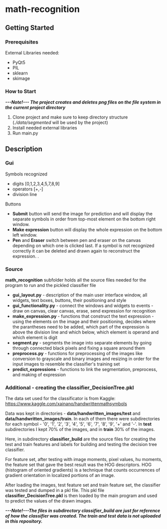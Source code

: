 # math-recognition

## Getting Started
### Prerequisites
 External Libraries needed:
  - PyQt5
  - PIL
  - sklearn
  - skimage
  
### How to Start
***---Note!--- The project creates and deletes png files on the file system in the current project directory***
1. Clone project and make sure to keep directory structure (*./data/segmented* will be used by the project)
2. Install needed external libraries
3. Run main.py

## Description
### Gui
Symbols recognized
 - digits [0,1,2,3,4,5,7,8,9]
 - operators [+,-]
 - division line 
 
Buttons
- **Submit** button will send the image for prediction and will display the separate symbols in order from top-most element on the bottom right window.
- **Make expression** button will display the whole expression on the bottom left window.
- **Pen** and **Eraser** switch between pen and eraser on the canvas depending on which one is clicked last. If a symbol is not recognized correctly it can be deleted and drawn again to reconstruct the expression.
.
### Source 
**math_recognition** subfolder holds all the source files needed for the program to run and the pickled classifier file 
 - **gui_layout.py** - description of the main user interface window, all widgets, text boxes, buttons, their positioning and style
 - **gui_functionality.py** - connect the windows and widgets to events - draw on canvas, clear canvas, erase, send expression for recognition
 - **make_expression.py** - functions that construct the text expression - using the elements on the image and their positioning, decides where the parantheses need to be added, which part of the expression is above the division line and which below, which element is operand and which element is digit
 - **segment.py** - segments the image into separate elements by going through connected black pixels and fixing a square around them
 - **preprocess.py** - functions for preprocessing of the images like conversion to grayscale and binary images and resizing in order for the input images to resemble the classifier's training set
 - **predict_expressions** - functions to link the segmentation, preprocess, and making of expression
 
 ### Additional - creating the classifier_DecisionTree.pkl
The data set used for the classificator is from Kaggle:  https://www.kaggle.com/xainano/handwrittenmathsymbols
 
Data was kept in directories - **data/handwritten_images/test** and **data/handwritten_images/train**. In each of them there were subdirectories for each symbol - '0', '1', '2', '3', '4', '5', '6', '7', '8', '9', '+' and '-'. In **test** subdirectories I kept 70% of the images, and in **train** 30% of the images.

Here, in subdirectory **classifier_build** are the source files for creating the test and train features and labels for building and testing the decision tree classifier.

For feature set, after testing with image moments, pixel values, hu moments, the feature set that gave the best result was the HOG descriptors. HOG (histogram of oriented gradients) is a technique that counts occurrences of gradient orientation in localized portions of an image.

After loading the images, test feature set and train feature set, the classifier was tested and dumped in a pkl file. This pkl file **classifier_DecisionTree.pkl** is then loaded by the main program and used to predict the values of the drawn images. 

***---Note!---The files in subdirectory classifier_build are just for reference of how the classifier was created. The train and test data is not uploaded in this repository.***
